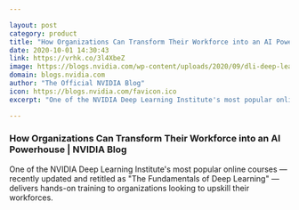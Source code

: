 ```yaml
---

layout: post
category: product
title: "How Organizations Can Transform Their Workforce into an AI Powerhouse"
date: 2020-10-01 14:30:43
link: https://vrhk.co/3l4XbeZ
image: https://blogs.nvidia.com/wp-content/uploads/2020/09/dli-deep-learning-course-no-copy-linkedIn-tw-organic-2048x1024-1.jpg
domain: blogs.nvidia.com
author: "The Official NVIDIA Blog"
icon: https://blogs.nvidia.com/favicon.ico
excerpt: "One of the NVIDIA Deep Learning Institute's most popular online courses — recently updated and retitled as \"The Fundamentals of Deep Learning\" — delivers hands-on training to organizations looking to upskill their workforces. "

---
```


### How Organizations Can Transform Their Workforce into an AI Powerhouse | NVIDIA Blog

One of the NVIDIA Deep Learning Institute's most popular online courses — recently updated and retitled as "The Fundamentals of Deep Learning" — delivers hands-on training to organizations looking to upskill their workforces. 